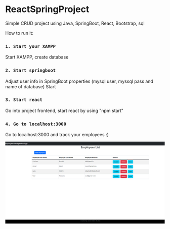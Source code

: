 # ReactSpringProject
Simple CRUD project using Java, SpringBoot, React, Bootstrap, sql

How to run it:
### `1. Start your XAMPP`
Start XAMPP, create database

### `2. Start springboot`
Adjust user info in SpringBoot properties (mysql user, myssql pass and name of database)
Start

### `3. Start react`
Go into project frontend, start react by using "npm start"


### `4. Go to localhost:3000`
Go to localhost:3000 and track your employees :)

![alt text](https://github.com/z-dukic/ReactSpringProject/blob/main/screenshot.png)
